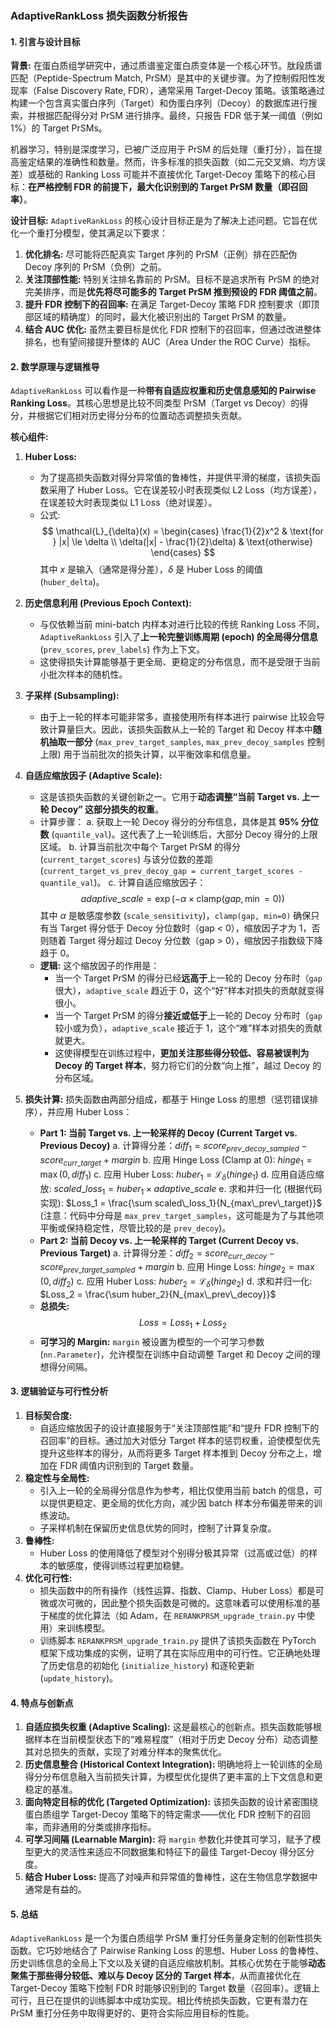 ### AdaptiveRankLoss 损失函数分析报告

#### 1. 引言与设计目标

**背景:**
在蛋白质组学研究中，通过质谱鉴定蛋白质变体是一个核心环节。肽段质谱匹配（Peptide-Spectrum Match, PrSM）是其中的关键步骤。为了控制假阳性发现率（False Discovery Rate, FDR），通常采用 Target-Decoy 策略。该策略通过构建一个包含真实蛋白序列（Target）和伪蛋白序列（Decoy）的数据库进行搜索，并根据匹配得分对 PrSM 进行排序。最终，只报告 FDR 低于某一阈值（例如 1%）的 Target PrSMs。

机器学习，特别是深度学习，已被广泛应用于 PrSM 的后处理（重打分），旨在提高鉴定结果的准确性和数量。然而，许多标准的损失函数（如二元交叉熵、均方误差）或基础的 Ranking Loss 可能并不直接优化 Target-Decoy 策略下的核心目标：**在严格控制 FDR 的前提下，最大化识别到的 Target PrSM 数量（即召回率）**。

**设计目标:**
`AdaptiveRankLoss` 的核心设计目标正是为了解决上述问题。它旨在优化一个重打分模型，使其满足以下要求：

1.  **优化排名:** 尽可能将匹配真实 Target 序列的 PrSM（正例）排在匹配伪 Decoy 序列的 PrSM（负例）之前。
2.  **关注顶部性能:** 特别关注排名靠前的 PrSM。目标不是追求所有 PrSM 的绝对完美排序，而是**优先将尽可能多的 Target PrSM 推到预设的 FDR 阈值之前**。
3.  **提升 FDR 控制下的召回率:** 在满足 Target-Decoy 策略 FDR 控制要求（即顶部区域的精确度）的同时，最大化被识别出的 Target PrSM 的数量。
4.  **结合 AUC 优化:** 虽然主要目标是优化 FDR 控制下的召回率，但通过改进整体排名，也有望间接提升整体的 AUC（Area Under the ROC Curve）指标。

#### 2. 数学原理与逻辑推导

`AdaptiveRankLoss` 可以看作是一种**带有自适应权重和历史信息感知的 Pairwise Ranking Loss**。其核心思想是比较不同类型 PrSM（Target vs Decoy）的得分，并根据它们相对历史得分分布的位置动态调整损失贡献。

**核心组件:**

1.  **Huber Loss:**
    * 为了提高损失函数对得分异常值的鲁棒性，并提供平滑的梯度，该损失函数采用了 Huber Loss。它在误差较小时表现类似 L2 Loss（均方误差），在误差较大时表现类似 L1 Loss（绝对误差）。
    * 公式:
        $$
        \mathcal{L}_{\delta}(x) = \begin{cases} \frac{1}{2}x^2 & \text{for } |x| \le \delta \\ \delta(|x| - \frac{1}{2}\delta) & \text{otherwise} \end{cases}
        $$
        其中 $x$ 是输入（通常是得分差），$\delta$ 是 Huber Loss 的阈值 (`huber_delta`)。

2.  **历史信息利用 (Previous Epoch Context):**
    * 与仅依赖当前 mini-batch 内样本对进行比较的传统 Ranking Loss 不同，`AdaptiveRankLoss` 引入了**上一轮完整训练周期 (epoch) 的全局得分信息** (`prev_scores`, `prev_labels`) 作为上下文。
    * 这使得损失计算能够基于更全局、更稳定的分布信息，而不是受限于当前小批次样本的随机性。

3.  **子采样 (Subsampling):**
    * 由于上一轮的样本可能非常多，直接使用所有样本进行 pairwise 比较会导致计算量巨大。因此，该损失函数从上一轮的 Target 和 Decoy 样本中**随机抽取一部分** (`max_prev_target_samples`, `max_prev_decoy_samples` 控制上限) 用于当前批次的损失计算，以平衡效率和信息量。

4.  **自适应缩放因子 (Adaptive Scale):**
    * 这是该损失函数的关键创新之一。它用于**动态调整“当前 Target vs. 上一轮 Decoy” 这部分损失的权重**。
    * 计算步骤：
        a.  获取上一轮 Decoy 得分的分布信息，具体是其 **95% 分位数** (`quantile_val`)。这代表了上一轮训练后，大部分 Decoy 得分的上限区域。
        b.  计算当前批次中每个 Target PrSM 的得分 (`current_target_scores`) 与该分位数的差距 (`current_target_vs_prev_decoy_gap = current_target_scores - quantile_val`)。
        c.  计算自适应缩放因子：
            $$
            adaptive\_scale = \exp(-\alpha \times \text{clamp}(gap, \min=0))
            $$
            其中 $\alpha$ 是敏感度参数 (`scale_sensitivity`)，`clamp(gap, min=0)` 确保只有当 Target 得分低于 Decoy 分位数时（gap < 0），缩放因子才为 1，否则随着 Target 得分超过 Decoy 分位数（gap > 0），缩放因子指数级下降趋于 0。
    * **逻辑:** 这个缩放因子的作用是：
        * 当一个 Target PrSM 的得分已经**远高于**上一轮的 Decoy 分布时（`gap` 很大），`adaptive_scale` 趋近于 0，这个“好”样本对损失的贡献就变得很小。
        * 当一个 Target PrSM 的得分**接近或低于**上一轮的 Decoy 分布时（`gap` 较小或为负），`adaptive_scale` 接近于 1，这个“难”样本对损失的贡献就更大。
        * 这使得模型在训练过程中，**更加关注那些得分较低、容易被误判为 Decoy 的 Target 样本**，努力将它们的分数“向上推”，越过 Decoy 的分布区域。

5.  **损失计算:**
    损失函数由两部分组成，都基于 Hinge Loss 的思想（惩罚错误排序），并应用 Huber Loss：
    * **Part 1: 当前 Target vs. 上一轮采样的 Decoy (Current Target vs. Previous Decoy)**
        a.  计算得分差：$diff_1 = score_{prev\_decoy\_sampled} - score_{curr\_target} + margin$
        b.  应用 Hinge Loss (Clamp at 0): $hinge_1 = \max(0, diff_1)$
        c.  应用 Huber Loss: $huber_1 = \mathcal{L}_{\delta}(hinge_1)$
        d.  应用自适应缩放: $scaled\_loss_1 = huber_1 \times adaptive\_scale$
        e.  求和并归一化 (根据代码实现): $Loss_1 = \frac{\sum scaled\_loss_1}{N_{max\_prev\_target}}$ (注意：代码中分母是 `max_prev_target_samples`，这可能是为了与其他项平衡或保持稳定性，尽管比较的是 `prev_decoy`)。
    * **Part 2: 当前 Decoy vs. 上一轮采样的 Target (Current Decoy vs. Previous Target)**
        a.  计算得分差：$diff_2 = score_{curr\_decoy} - score_{prev\_target\_sampled} + margin$
        b.  应用 Hinge Loss: $hinge_2 = \max(0, diff_2)$
        c.  应用 Huber Loss: $huber_2 = \mathcal{L}_{\delta}(hinge_2)$
        d.  求和并归一化: $Loss_2 = \frac{\sum huber_2}{N_{max\_prev\_decoy}}$
    * **总损失:**
        $$
        Loss = Loss_1 + Loss_2
        $$
    * **可学习的 Margin:** `margin` 被设置为模型的一个可学习参数 (`nn.Parameter`)，允许模型在训练中自动调整 Target 和 Decoy 之间的理想得分间隔。

#### 3. 逻辑验证与可行性分析

1.  **目标契合度:**
    * 自适应缩放因子的设计直接服务于“关注顶部性能”和“提升 FDR 控制下的召回率”的目标。通过加大对低分 Target 样本的惩罚权重，迫使模型优先提升这些样本的得分，从而将更多 Target 样本推到 Decoy 分布之上，增加在 FDR 阈值内识别到的 Target 数量。
2.  **稳定性与全局性:**
    * 引入上一轮的全局得分信息作为参考，相比仅使用当前 batch 的信息，可以提供更稳定、更全局的优化方向，减少因 batch 样本分布偏差带来的训练波动。
    * 子采样机制在保留历史信息优势的同时，控制了计算复杂度。
3.  **鲁棒性:**
    * Huber Loss 的使用降低了模型对个别得分极其异常（过高或过低）的样本的敏感度，使得训练过程更加稳健。
4.  **优化可行性:**
    * 损失函数中的所有操作（线性运算、指数、Clamp、Huber Loss）都是可微或次可微的，因此整个损失函数是可微的。这意味着可以使用标准的基于梯度的优化算法（如 Adam，在 `RERANKPRSM_upgrade_train.py` 中使用）来训练模型。
    * 训练脚本 `RERANKPRSM_upgrade_train.py` 提供了该损失函数在 PyTorch 框架下成功集成的实例，证明了其在实际应用中的可行性。它正确地处理了历史信息的初始化 (`initialize_history`) 和逐轮更新 (`update_history`)。

#### 4. 特点与创新点

1.  **自适应损失权重 (Adaptive Scaling):** 这是最核心的创新点。损失函数能够根据样本在当前模型状态下的“难易程度”（相对于历史 Decoy 分布）动态调整其对总损失的贡献，实现了对难分样本的聚焦优化。
2.  **历史信息整合 (Historical Context Integration):** 明确地将上一轮训练的全局得分分布信息融入当前损失计算，为模型优化提供了更丰富的上下文信息和更稳定的基准。
3.  **面向特定目标的优化 (Targeted Optimization):** 该损失函数的设计紧密围绕蛋白质组学 Target-Decoy 策略下的特定需求——优化 FDR 控制下的召回率，而非通用的分类或排序指标。
4.  **可学习间隔 (Learnable Margin):** 将 `margin` 参数化并使其可学习，赋予了模型更大的灵活性来适应不同数据集和特征下的最佳 Target-Decoy 得分区分度。
5.  **结合 Huber Loss:** 提高了对噪声和异常值的鲁棒性，这在生物信息学数据中通常是有益的。

#### 5. 总结

`AdaptiveRankLoss` 是一个为蛋白质组学 PrSM 重打分任务量身定制的创新性损失函数。它巧妙地结合了 Pairwise Ranking Loss 的思想、Huber Loss 的鲁棒性、历史训练信息的全局上下文以及关键的自适应缩放机制。其核心优势在于能够**动态聚焦于那些得分较低、难以与 Decoy 区分的 Target 样本**，从而直接优化在 Target-Decoy 策略下控制 FDR 时能够识别到的 Target 数量（召回率）。逻辑上可行，且已在提供的训练脚本中成功实现。相比传统损失函数，它更有潜力在 PrSM 重打分任务中取得更好的、更符合实际应用目标的性能。

